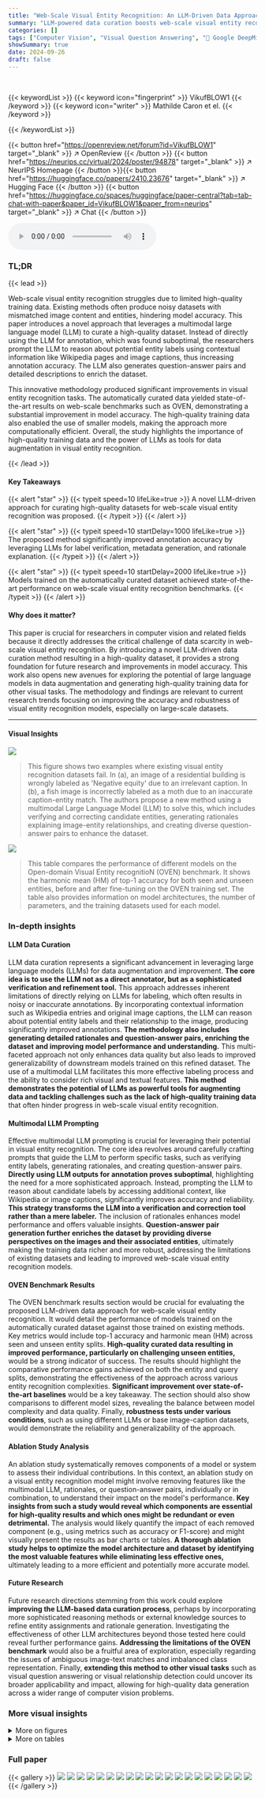 ```yaml
---
title: "Web-Scale Visual Entity Recognition: An LLM-Driven Data Approach"
summary: "LLM-powered data curation boosts web-scale visual entity recognition!"
categories: []
tags: ["Computer Vision", "Visual Question Answering", "🏢 Google DeepMind",]
showSummary: true
date: 2024-09-26
draft: false
---
```


<br>

{{< keywordList >}}
{{< keyword icon="fingerprint" >}} VikufBLOW1 {{< /keyword >}}
{{< keyword icon="writer" >}} Mathilde Caron et el. {{< /keyword >}}
 
{{< /keywordList >}}

{{< button href="https://openreview.net/forum?id=VikufBLOW1" target="_blank" >}}
↗ OpenReview
{{< /button >}}
{{< button href="https://neurips.cc/virtual/2024/poster/94878" target="_blank" >}}
↗ NeurIPS Homepage
{{< /button >}}{{< button href="https://huggingface.co/papers/2410.23676" target="_blank" >}}
↗ Hugging Face
{{< /button >}}
{{< button href="https://huggingface.co/spaces/huggingface/paper-central?tab=tab-chat-with-paper&paper_id=VikufBLOW1&paper_from=neurips" target="_blank" >}}
↗ Chat
{{< /button >}}



<audio controls>
    <source src="https://ai-paper-reviewer.com/VikufBLOW1/podcast.wav" type="audio/wav">
    Your browser does not support the audio element.
</audio>


### TL;DR


{{< lead >}}

Web-scale visual entity recognition struggles due to limited high-quality training data. Existing methods often produce noisy datasets with mismatched image content and entities, hindering model accuracy. This paper introduces a novel approach that leverages a multimodal large language model (LLM) to curate a high-quality dataset. Instead of directly using the LLM for annotation, which was found suboptimal, the researchers prompt the LLM to reason about potential entity labels using contextual information like Wikipedia pages and image captions, thus increasing annotation accuracy.  The LLM also generates question-answer pairs and detailed descriptions to enrich the dataset. 

This innovative methodology produced significant improvements in visual entity recognition tasks.  The automatically curated data yielded state-of-the-art results on web-scale benchmarks such as OVEN, demonstrating a substantial improvement in model accuracy. The high-quality training data also enabled the use of smaller models, making the approach more computationally efficient.  Overall, the study highlights the importance of high-quality training data and the power of LLMs as tools for data augmentation in visual entity recognition.

{{< /lead >}}


#### Key Takeaways

{{< alert "star" >}}
{{< typeit speed=10 lifeLike=true >}} A novel LLM-driven approach for curating high-quality datasets for web-scale visual entity recognition was proposed. {{< /typeit >}}
{{< /alert >}}

{{< alert "star" >}}
{{< typeit speed=10 startDelay=1000 lifeLike=true >}} The proposed method significantly improved annotation accuracy by leveraging LLMs for label verification, metadata generation, and rationale explanation. {{< /typeit >}}
{{< /alert >}}

{{< alert "star" >}}
{{< typeit speed=10 startDelay=2000 lifeLike=true >}} Models trained on the automatically curated dataset achieved state-of-the-art performance on web-scale visual entity recognition benchmarks. {{< /typeit >}}
{{< /alert >}}

#### Why does it matter?
This paper is crucial for researchers in computer vision and related fields because it directly addresses the critical challenge of data scarcity in web-scale visual entity recognition.  By introducing a novel LLM-driven data curation method resulting in a high-quality dataset, it provides a strong foundation for future research and improvements in model accuracy. This work also opens new avenues for exploring the potential of large language models in data augmentation and generating high-quality training data for other visual tasks. The methodology and findings are relevant to current research trends focusing on improving the accuracy and robustness of visual entity recognition models, especially on large-scale datasets.

------
#### Visual Insights



![](https://ai-paper-reviewer.com/VikufBLOW1/figures_1_1.jpg)

> This figure shows two examples where existing visual entity recognition datasets fail.  In (a), an image of a residential building is wrongly labeled as 'Negative equity' due to an irrelevant caption. In (b), a fish image is incorrectly labeled as a moth due to an inaccurate caption-entity match. The authors propose a new method using a multimodal Large Language Model (LLM) to solve this, which includes verifying and correcting candidate entities, generating rationales explaining image-entity relationships, and creating diverse question-answer pairs to enhance the dataset.





![](https://ai-paper-reviewer.com/VikufBLOW1/tables_5_1.jpg)

> This table compares the performance of different models on the Open-domain Visual Entity recognitioN (OVEN) benchmark.  It shows the harmonic mean (HM) of top-1 accuracy for both seen and unseen entities, before and after fine-tuning on the OVEN training set.  The table also provides information on model architectures, the number of parameters, and the training datasets used for each model.





### In-depth insights


#### LLM Data Curation
LLM data curation represents a significant advancement in leveraging large language models (LLMs) for data augmentation and improvement.  **The core idea is to use the LLM not as a direct annotator, but as a sophisticated verification and refinement tool.**  This approach addresses inherent limitations of directly relying on LLMs for labeling, which often results in noisy or inaccurate annotations. By incorporating contextual information such as Wikipedia entries and original image captions, the LLM can reason about potential entity labels and their relationship to the image, producing significantly improved annotations.  **The methodology also includes generating detailed rationales and question-answer pairs, enriching the dataset and improving model performance and understanding.** This multi-faceted approach not only enhances data quality but also leads to improved generalizability of downstream models trained on this refined dataset. The use of a multimodal LLM facilitates this more effective labeling process and the ability to consider rich visual and textual features.  **This method demonstrates the potential of LLMs as powerful tools for augmenting data and tackling challenges such as the lack of high-quality training data** that often hinder progress in web-scale visual entity recognition.

#### Multimodal LLM Prompting
Effective multimodal LLM prompting is crucial for leveraging their potential in visual entity recognition.  The core idea revolves around carefully crafting prompts that guide the LLM to perform specific tasks, such as verifying entity labels, generating rationales, and creating question-answer pairs.  **Directly using LLM outputs for annotation proves suboptimal**, highlighting the need for a more sophisticated approach. Instead, prompting the LLM to reason about candidate labels by accessing additional context, like Wikipedia or image captions, significantly improves accuracy and reliability.  **This strategy transforms the LLM into a verification and correction tool rather than a mere labeler.**  The inclusion of rationales enhances model performance and offers valuable insights.  **Question-answer pair generation further enriches the dataset by providing diverse perspectives on the images and their associated entities**, ultimately making the training data richer and more robust, addressing the limitations of existing datasets and leading to improved web-scale visual entity recognition models.

#### OVEN Benchmark Results
The OVEN benchmark results section would be crucial for evaluating the proposed LLM-driven data approach for web-scale visual entity recognition.  It would detail the performance of models trained on the automatically curated dataset against those trained on existing methods. Key metrics would include top-1 accuracy and harmonic mean (HM) across seen and unseen entity splits.  **High-quality curated data resulting in improved performance, particularly on challenging unseen entities,** would be a strong indicator of success.  The results should highlight the comparative performance gains achieved on both the entity and query splits, demonstrating the effectiveness of the approach across various entity recognition complexities.  **Significant improvement over state-of-the-art baselines** would be a key takeaway. The section should also show comparisons to different model sizes, revealing the balance between model complexity and data quality. Finally, **robustness tests under various conditions**, such as using different LLMs or base image-caption datasets, would demonstrate the reliability and generalizability of the approach.

#### Ablation Study Analysis
An ablation study systematically removes components of a model or system to assess their individual contributions. In this context, an ablation study on a visual entity recognition model might involve removing features like the multimodal LLM, rationales, or question-answer pairs, individually or in combination, to understand their impact on the model's performance. **Key insights from such a study would reveal which components are essential for high-quality results and which ones might be redundant or even detrimental.**  The analysis would likely quantify the impact of each removed component (e.g., using metrics such as accuracy or F1-score) and might visually present the results as bar charts or tables.  **A thorough ablation study helps to optimize the model architecture and dataset by identifying the most valuable features while eliminating less effective ones,** ultimately leading to a more efficient and potentially more accurate model.

#### Future Research
Future research directions stemming from this work could explore **improving the LLM-based data curation process**, perhaps by incorporating more sophisticated reasoning methods or external knowledge sources to refine entity assignments and rationale generation.  Investigating the effectiveness of other LLM architectures beyond those tested here could reveal further performance gains.  **Addressing the limitations of the OVEN benchmark** would also be a fruitful area of exploration, especially regarding the issues of ambiguous image-text matches and imbalanced class representation.  Finally, **extending this method to other visual tasks** such as visual question answering or visual relationship detection could uncover its broader applicability and impact, allowing for high-quality data generation across a wider range of computer vision problems.


### More visual insights

<details>
<summary>More on figures
</summary>


![](https://ai-paper-reviewer.com/VikufBLOW1/figures_2_1.jpg)

> This figure illustrates the proposed LLM-Refined Entity-WebLI (REW) dataset creation method.  It shows how a multimodal Large Language Model (LLM) is used to refine an existing dataset (Entity-WebLI) by verifying and correcting entity labels. The LLM accesses image captions, Wikipedia content, and prompts to reason about potential entity labels, resulting in more accurate annotations. The LLM also generates visually grounded rationales and question-answer pairs to further enrich the dataset.


![](https://ai-paper-reviewer.com/VikufBLOW1/figures_7_1.jpg)

> This figure shows two examples where the visual entity recognition dataset of Caron et al. [7] fails.  In (a), an image of a building is incorrectly labeled 'Negative equity' due to an irrelevant caption. In (b), the caption is incorrectly matched with a different animal species. The authors propose a new method using a multimodal LLM to correct these errors by providing additional context and enriching the dataset with rationales and question-answer pairs.


![](https://ai-paper-reviewer.com/VikufBLOW1/figures_7_2.jpg)

> This figure shows examples where the multimodal LLM, with and without access to Wikipedia and original captions, makes incorrect corrections.  It highlights how access to additional context significantly improves the accuracy of entity correction. The examples illustrate cases of hallucination, overly generic outputs, and situations where the LLM corrects an already correct entity.  It also shows that only using the original caption as a target also leads to suboptimal performance.


![](https://ai-paper-reviewer.com/VikufBLOW1/figures_7_3.jpg)

> This figure showcases two examples where the visual entity recognition dataset from Caron et al. [7] fails.  The first example shows an image of a building incorrectly linked to the entity 'Negative equity' due to an irrelevant caption. The second shows an image of a fish incorrectly matched with a moth's entity name. The authors' proposed method addresses these issues by using a multimodal LLM to verify and correct candidate entities, while enriching the dataset with rationales and question-answer pairs.


![](https://ai-paper-reviewer.com/VikufBLOW1/figures_13_1.jpg)

> This figure illustrates the proposed LLM-Refined Entity-WebLI (REW) dataset creation method.  It shows how a multimodal LLM is used to verify and correct entity labels from the Entity-WebLI dataset by accessing additional context (like Wikipedia pages). The LLM also generates rationales (explanations) and question-answer pairs to enrich the dataset, improving the accuracy and detail of the annotations.


![](https://ai-paper-reviewer.com/VikufBLOW1/figures_14_1.jpg)

> This figure illustrates the LLM-Refined Entity-WebLI (REW) dataset creation process.  It shows how a multimodal LLM is used to refine the existing Entity-WebLI dataset by verifying and correcting Wikipedia entities associated with images.  The LLM also generates rationales (explanations) and question-answer pairs to enrich the dataset, improving the connection between images and their associated entities.


</details>




<details>
<summary>More on tables
</summary>


![](https://ai-paper-reviewer.com/VikufBLOW1/tables_5_2.jpg)
> This table presents the results of a zero-shot transfer learning experiment on fine-grained image classification datasets.  The authors used several pre-trained generative models (GiT-Large) trained on different datasets (WebLI-100M, Entity-WebLI, REW-47M) and evaluated their performance on five different fine-grained datasets (Flowers, Sun397, Food, Aircraft, Sports100).  The table shows the top-1 accuracy for each model and dataset combination, highlighting the impact of different training data on transfer learning performance. The key takeaway is that using the automatically curated dataset (REW-47M) created by their proposed method leads to superior zero-shot transfer performance compared to models trained on existing datasets.

![](https://ai-paper-reviewer.com/VikufBLOW1/tables_6_1.jpg)
> This table presents the results of visual matching experiments using two different visual backbones (CLIP-L/14 and DINOv2-L/14).  The experiments compare the performance of visual matching when using two types of annotations for the memory database: candidate entities (from the original dataset) and multimodal LLM-corrected entities (refined using the model's approach).  The table shows top-1 accuracy for each dataset, along with the absolute and relative improvements achieved by using the LLM-corrected entities.

![](https://ai-paper-reviewer.com/VikufBLOW1/tables_7_1.jpg)
> This table shows the impact of using a multimodal LLM for entity verification and correction on the performance of a visual entity recognition model.  Four different approaches are compared, varying whether the LLM is used for direct entity prediction, or for correction of initial entity candidates, and whether the LLM has access to additional context (Wikipedia and original caption). The results demonstrate that using the LLM for correction, especially with access to additional context, significantly improves accuracy.

![](https://ai-paper-reviewer.com/VikufBLOW1/tables_8_1.jpg)
> This table presents the results of an ablation study to investigate the impact of using a multimodal LLM to generate rationales and question-answer pairs for web-scale visual entity recognition. The left side shows the impact of different metadata provided to the LLM during rationale and QA generation on the OVEN validation set performance. The right side demonstrates the robustness of multi-task training with the generated data by comparing results using two different base image-caption datasets, WebLI and LAION, showing consistent improvements when including rationales and QAs in the training.

![](https://ai-paper-reviewer.com/VikufBLOW1/tables_9_1.jpg)
> This table compares the performance of models trained on different datasets using two open-source LLMs, PaliGemma and Gemma, against the state-of-the-art results.  It showcases the impact of using the LLM-refined datasets (REW)  on model performance in the entity and query split of the OVEN benchmark.

![](https://ai-paper-reviewer.com/VikufBLOW1/tables_13_1.jpg)
> This table compares the performance of Retrieval-enhanced contrastive training (RECO) using three different types of annotations for the memory database: original captions, candidate entities from Entity-WebLI, and corrected entities from the proposed REW dataset.  The table shows top-1 accuracy on six fine-grained image classification datasets (Cars, CUB, ImNet, Flowers, Places, Dogs).  Absolute and relative improvements over a CLIP-L/14 baseline are reported, along with a comparison to previous RECO results using a much larger memory database.

![](https://ai-paper-reviewer.com/VikufBLOW1/tables_15_1.jpg)
> This table shows the statistical significance of the experiments by running the model training five times with different random seeds.  The table reports the harmonic mean (HM) of top-1 accuracy on the OVEN training seen categories for both the entity and query splits, showing the mean and standard deviation of the results.

</details>




### Full paper

{{< gallery >}}
<img src="https://ai-paper-reviewer.com/VikufBLOW1/1.png" class="grid-w50 md:grid-w33 xl:grid-w25" />
<img src="https://ai-paper-reviewer.com/VikufBLOW1/2.png" class="grid-w50 md:grid-w33 xl:grid-w25" />
<img src="https://ai-paper-reviewer.com/VikufBLOW1/3.png" class="grid-w50 md:grid-w33 xl:grid-w25" />
<img src="https://ai-paper-reviewer.com/VikufBLOW1/4.png" class="grid-w50 md:grid-w33 xl:grid-w25" />
<img src="https://ai-paper-reviewer.com/VikufBLOW1/5.png" class="grid-w50 md:grid-w33 xl:grid-w25" />
<img src="https://ai-paper-reviewer.com/VikufBLOW1/6.png" class="grid-w50 md:grid-w33 xl:grid-w25" />
<img src="https://ai-paper-reviewer.com/VikufBLOW1/7.png" class="grid-w50 md:grid-w33 xl:grid-w25" />
<img src="https://ai-paper-reviewer.com/VikufBLOW1/8.png" class="grid-w50 md:grid-w33 xl:grid-w25" />
<img src="https://ai-paper-reviewer.com/VikufBLOW1/9.png" class="grid-w50 md:grid-w33 xl:grid-w25" />
<img src="https://ai-paper-reviewer.com/VikufBLOW1/10.png" class="grid-w50 md:grid-w33 xl:grid-w25" />
<img src="https://ai-paper-reviewer.com/VikufBLOW1/11.png" class="grid-w50 md:grid-w33 xl:grid-w25" />
<img src="https://ai-paper-reviewer.com/VikufBLOW1/12.png" class="grid-w50 md:grid-w33 xl:grid-w25" />
<img src="https://ai-paper-reviewer.com/VikufBLOW1/13.png" class="grid-w50 md:grid-w33 xl:grid-w25" />
<img src="https://ai-paper-reviewer.com/VikufBLOW1/14.png" class="grid-w50 md:grid-w33 xl:grid-w25" />
<img src="https://ai-paper-reviewer.com/VikufBLOW1/15.png" class="grid-w50 md:grid-w33 xl:grid-w25" />
<img src="https://ai-paper-reviewer.com/VikufBLOW1/16.png" class="grid-w50 md:grid-w33 xl:grid-w25" />
<img src="https://ai-paper-reviewer.com/VikufBLOW1/17.png" class="grid-w50 md:grid-w33 xl:grid-w25" />
<img src="https://ai-paper-reviewer.com/VikufBLOW1/18.png" class="grid-w50 md:grid-w33 xl:grid-w25" />
<img src="https://ai-paper-reviewer.com/VikufBLOW1/19.png" class="grid-w50 md:grid-w33 xl:grid-w25" />
<img src="https://ai-paper-reviewer.com/VikufBLOW1/20.png" class="grid-w50 md:grid-w33 xl:grid-w25" />
{{< /gallery >}}